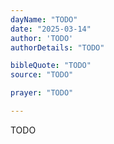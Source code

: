```yaml
---
dayName: "TODO"
date: "2025-03-14"
author: 'TODO'
authorDetails: "TODO"

bibleQuote: "TODO"
source: "TODO"

prayer: "TODO"

---
```


TODO
